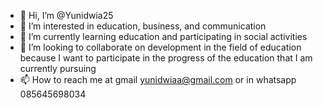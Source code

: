- 👋 Hi, I’m @Yunidwia25
-  👀 I’m interested in education, business, and communication
- 🌱 I’m currently learning education and participating in social activities
- 💞️ I’m looking to collaborate on development in the field of education because I want to participate in the progress of the education that I am currently pursuing
- 📫 How to reach me at gmail yunidwiaa@gmail.com or in whatsapp 085645698034


<!---
Yunidwia25/Yunidwia25 is a ✨ special ✨ repository because its `README.md` (this file) appears on your GitHub profile.
You can click the Preview link to take a look at your changes.
--->
